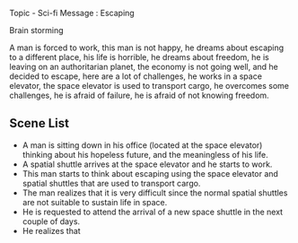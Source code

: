 Topic - Sci-fi
Message : Escaping 

Brain storming 

A man is forced to work, this man is not happy, he dreams about escaping to a different place, his life is horrible, he dreams about freedom, he is leaving on an authoritarian planet, the economy is not going well, and he decided to escape, here are a lot of challenges, he works in a space elevator, the space elevator is used to transport cargo, he overcomes some challenges, he is afraid of failure, he is afraid of not knowing freedom.

## Scene List 

* A man is sitting down in his office (located at the space elevator) thinking about his hopeless future, and the meaningless of his life.
* A spatial shuttle arrives at the space elevator and he starts to work. 
* This man starts to think about escaping using the space elevator and spatial shuttles that are used to transport cargo.
* The man realizes that it is very difficult since the normal spatial shuttles are not suitable to sustain life in space. 
* He is requested to attend the arrival of a new space shuttle in the next couple of days. 
* He realizes that 